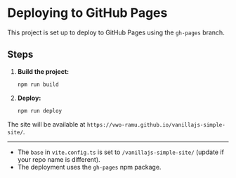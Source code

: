 # Deploying to GitHub Pages

This project is set up to deploy to GitHub Pages using the `gh-pages` branch.

## Steps

1. **Build the project:**
   ```bash
   npm run build
   ```
2. **Deploy:**
   ```bash
   npm run deploy
   ```

The site will be available at `https://vwo-ramu.github.io/vanillajs-simple-site/`.

---

- The `base` in `vite.config.ts` is set to `/vanillajs-simple-site/` (update if your repo name is different).
- The deployment uses the `gh-pages` npm package.
